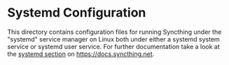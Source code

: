# Systemd Configuration

This directory contains configuration files for running Syncthing under the
"systemd" service manager on Linux both under either a systemd system service or
systemd user service. For further documentation take a look at the [systemd
section][1] on https://docs.syncthing.net.

[1]: https://docs.syncthing.net/users/autostart#using-systemd
